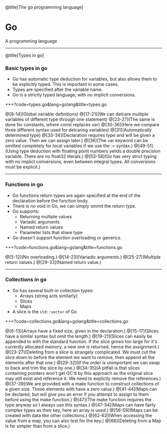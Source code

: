 
@title[The go programming language]
# Go 

A programming language

---

@title[Types in go]
### Basic types in go

- Go has automatic type deduction for variables, but also allows them to be explicitly typed. This is important in some cases.
- Types are specified after the variable name.
- Go is a strictly typed language, with no implicit conversions.

+++?code=types.go&lang=golang&title=types.go

@[8-14](Global variable definitions)
@[17-21](We can delcare multiple variables of different type through one statement)
@[23-27](The same is done for constants, where const replaces var)
@[30-36](Here we compare three different syntax used for delcaring variables)
@[31](Automatically determined type)
@[33-34](Declaration requires type and will be given a zero value. Then we can assign later.)
@[36](The var keyword can be omitted completely for local variables if we use the := syntax.)
@[49-51](Using type deduction with floating point numbers yeilds a double precision variable. There are no float32 literals.)
@[53-58](Go has very strict typing with no implict conversions, even between integral types. All conversions must be explicit.)

---

### Functions in go

- Go functions return types are again specified at the end of the declaration before the function body.
- There is no void in Go, we can simply ommit the return type.
- Go supports:
    * Returning multiple values
    * Variadic arguments
    * Named return values
    * Parameter lists that share type
- Go doesn't support function overloading or generics.

+++?code=functions.go&lang=golang&title=functions.go

@[5-12](No overloading.)
@[14-23](Variadic arguments.)
@[25-27](Multiple return values.)
@[29-33](Named return value.)

---

### Collections in go

- Go has several built-in collection types:
    * Arrays (string acts similarly)
    * Slices
    * Maps
- A slice is the ```std::vector``` of Go

+++?code=collections.go&lang=golang&title=collections.go

@[6-13](Arrays have a fixed size, given in the declaration.)
@[15-17](Slices have a similar syntax but omit the length.)
@[19-21](Slices can easily be appended to with the standard function. If the slice grows too large for it's currently allocated memory, a new one is returned, hence the assignment.)
@[23-27](Deleting from a slice is strangely complicated. We must cut the slice down to before the element we want to remove, then append all the elements after that one.)
@[29-32](If the order is unimportant we can swap to back and trim the slice by one.)
@[34-35](A pitfall is that slices containing pointers won't get GC'd by this approach as the original slice may still exist and reference it. We need to explictly remove the references.)
@[37-39](We are provided with a make function to construct collections of a given size. These elements with have a zero value.)
@[41-44](Maps can be declared, but will give you an error if you attempt to assign to them before using the make function.)
@[47](The make function requires the type anyway so I always use this syntax.)
@[47-54](Maps can have fairly complex types as their key, here an array is used.)
@[56-59](Maps can be created with data like other collections.)
@[62-63](When accessing the value from a map, you can also test for the key.)
@[66](Deleting from a Map is far simpler than from a slice.)


